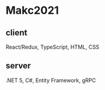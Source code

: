 # Makc2021

## client

React/Redux, TypeScript, HTML, CSS
## server

.NET 5, C#, Entity Framework, gRPC